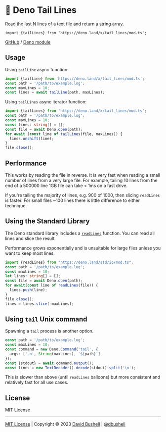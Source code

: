 # 🦎 Deno Tail Lines

Read the last N lines of a text file and return a string array.

`import {tailLines} from 'https://deno.land/x/tail_lines/mod.ts';`

[GitHub](https://github.com/dbushell/deno_tail_lines) / [Deno module](https://deno.land/x/tail_lines)

## Usage

Using `tailLine` async function:

```ts
import {tailLine} from 'https://deno.land/x/tail_lines/mod.ts';
const path = '/path/to/example.log';
const maxLines = 10;
const lines = await tailLine(path, maxLines);
```

Using `tailLines` async iterator function:

```ts
import {tailLines} from 'https://deno.land/x/tail_lines/mod.ts';
const path = '/path/to/example.log';
const maxLines = 10;
const lines: string[] = [];
const file = await Deno.open(path);
for await (const line of tailLines(file, maxLines)) {
  lines.unshift(line);
}
file.close();
```

## Performance

This works by reading the file in reverse. It is very fast when reading a small number of lines from a very large file. For example, tailing 10 lines from the end of a 500000 line 1GB file can take < 1ms on a fast drive.

If you're tailing the majority of lines, e.g. 900 of 1000, then slicing `readLines` is faster. For small files ~100 lines there is little difference to either technique.

## Using the Standard Library

The Deno standard library includes a [`readLines`](https://deno.land/std/io/read_lines.ts) function. You can read all lines and slice the result.

Performance grows exponentially and is unsuitable for large files unless you want to keep most lines.

```ts
import {readLines} from "https://deno.land/std/io/mod.ts";
const path = '/path/to/example.log';
const maxLines = 10;
let lines: string[] = [];
const file = await Deno.open(path);
for await(const line of readLines(file)) {
  lines.push(line);
}
file.close();
lines = lines.slice(-maxLines);
```

## Using `tail` Unix command

Spawning a `tail` process is another option.

```ts
const path = '/path/to/example.log';
const maxLines = 10;
const command = new Deno.Command('tail', {
  args: ['-n', String(maxLines), `${path}`]
});
const {stdout} = await command.output();
const lines = new TextDecoder().decode(stdout).split('\n');
```

This is slower than above (until `readLines` balloons) but more consistent and relatively fast for all use cases.

## License

MIT License

* * *

[MIT License](/LICENSE) | Copyright © 2023 [David Bushell](https://dbushell.com) | [@dbushell](https://twitter.com/dbushell)
